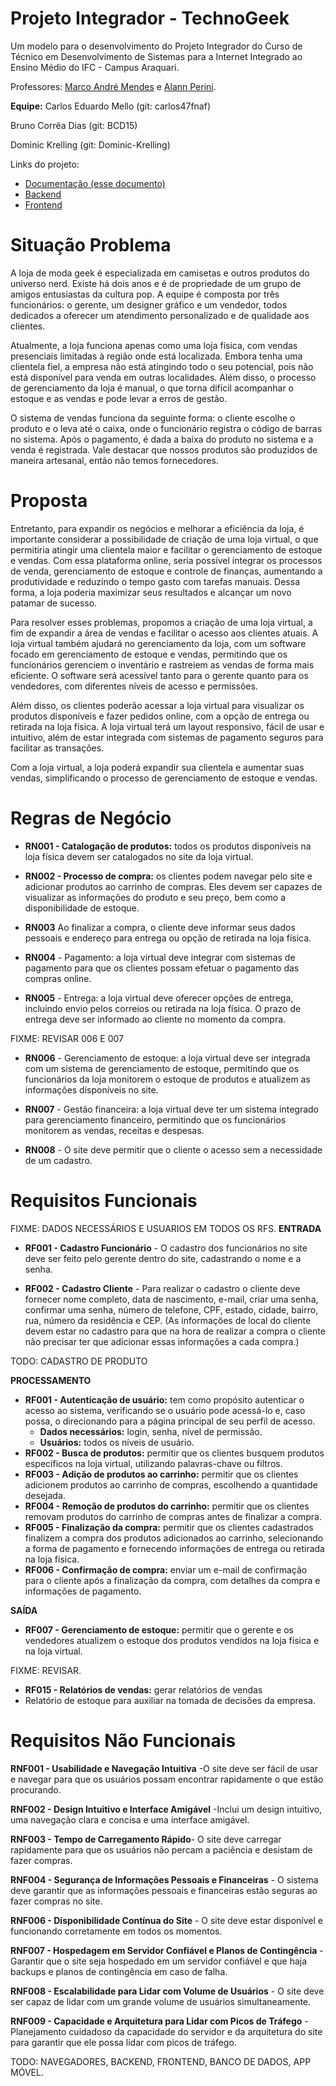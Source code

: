 # Projeto Integrador - TechnoGeek

Um modelo para o desenvolvimento do Projeto Integrador do Curso de Técnico em Desenvolvimento de Sistemas para a Internet Integrado ao Ensino Médio do IFC - Campus Araquari.

Professores: [Marco André Mendes](github.com/marcoandre) e [Alann Perini](https://github.com/AlannKPerini).

**Equipe:**
Carlos Eduardo Mello (git: carlos47fnaf)

Bruno Corrêa Dias (git: BCD15)

Dominic Krelling (git: Dominic-Krelling)

Links do projeto:

-   [Documentação (esse documento)](github.com/marcoandre/pi-modelo)
-   [Backend](github.com/marcoandre/pi-backend)
-   [Frontend](github.com/marcoandre/pi-frontend)

# Situação Problema

A loja de moda geek é especializada em camisetas e outros produtos do universo nerd. Existe há dois anos e é de propriedade de um grupo de amigos entusiastas da cultura pop. A equipe é composta por três funcionários: o gerente, um designer gráfico e um vendedor, todos dedicados a oferecer um atendimento personalizado e de qualidade aos clientes.

Atualmente, a loja funciona apenas como uma loja física, com vendas presenciais limitadas à região onde está localizada. Embora tenha uma clientela fiel, a empresa não está atingindo todo o seu potencial, pois não está disponível para venda em outras localidades. Além disso, o processo de gerenciamento da loja é manual, o que torna difícil acompanhar o estoque e as vendas e pode levar a erros de gestão.

O sistema de vendas funciona da seguinte forma: o cliente escolhe o produto e o leva até o caixa, onde o funcionário registra o código de barras no sistema. Após o pagamento, é dada a baixa do produto no sistema e a venda é registrada. Vale destacar que nossos produtos são produzidos de maneira artesanal, então não temos fornecedores.

# Proposta

Entretanto, para expandir os negócios e melhorar a eficiência da loja, é importante considerar a possibilidade de criação de uma loja virtual, o que permitiria atingir uma clientela maior e facilitar o gerenciamento de estoque e vendas. Com essa plataforma online, seria possível integrar os processos de venda, gerenciamento de estoque e controle de finanças, aumentando a produtividade e reduzindo o tempo gasto com tarefas manuais. Dessa forma, a loja poderia maximizar seus resultados e alcançar um novo patamar de sucesso.

Para resolver esses problemas, propomos a criação de uma loja virtual, a fim de expandir a área de vendas e facilitar o acesso aos clientes atuais. A loja virtual também ajudará no gerenciamento da loja, com um software focado em gerenciamento de estoque e vendas, permitindo que os funcionários gerenciem o inventário e rastreiem as vendas de forma mais eficiente. O software será acessível tanto para o gerente quanto para os vendedores, com diferentes níveis de acesso e permissões.

Além disso, os clientes poderão acessar a loja virtual para visualizar os produtos disponíveis e fazer pedidos online, com a opção de entrega ou retirada na loja física. A loja virtual terá um layout responsivo, fácil de usar e intuitivo, além de estar integrada com sistemas de pagamento seguros para facilitar as transações.

Com a loja virtual, a loja poderá expandir sua clientela e aumentar suas vendas, simplificando o processo de gerenciamento de estoque e vendas.

# Regras de Negócio

- **RN001 - Catalogação de produtos:** todos os produtos disponíveis na loja física devem ser catalogados no site da loja virtual.

- **RN002 - Processo de compra:** os clientes podem navegar pelo site e adicionar produtos ao carrinho de compras. Eles devem ser capazes de visualizar as informações do produto e seu preço, bem como a disponibilidade de estoque. 

- **RN003** Ao finalizar a compra, o cliente deve informar seus dados pessoais e endereço para entrega ou opção de retirada na loja física.

- **RN004** - Pagamento: a loja virtual deve integrar com sistemas de pagamento para que os clientes possam efetuar o pagamento das compras online.

- **RN005** - Entrega: a loja virtual deve oferecer opções de entrega, incluindo envio pelos correios ou retirada na loja física. O prazo de entrega deve ser informado ao cliente no momento da compra.
 
 FIXME: REVISAR 006 E 007

- **RN006** - Gerenciamento de estoque: a loja virtual deve ser integrada com um sistema de gerenciamento de estoque, permitindo que os funcionários da loja monitorem o estoque de produtos e atualizem as informações disponíveis no site. 

- **RN007** - Gestão financeira: a loja virtual deve ter um sistema integrado para gerenciamento financeiro, permitindo que os funcionários monitorem as vendas, receitas e despesas.

- **RN008** - O site deve permitir que o cliente o acesso sem a necessidade de um cadastro.

# Requisitos Funcionais

FIXME: DADOS NECESSÁRIOS E USUARIOS EM TODOS OS RFS.
**ENTRADA**

- **RF001 - Cadastro Funcionário** - O cadastro dos funcionários no site deve ser feito pelo gerente dentro do site, cadastrando o nome e a senha.

- **RF002 - Cadastro Cliente** - Para realizar o cadastro o cliente deve fornecer nome completo, data de nascimento, e-mail, criar uma senha, confirmar uma senha, número de telefone, CPF, estado, cidade, bairro, rua, número da residência e CEP. (As informações de local do cliente devem estar no cadastro para que na hora de realizar a compra o cliente não precisar ter que adicionar essas informações a cada compra.)

TODO: CADASTRO DE PRODUTO

**PROCESSAMENTO**

- **RF001 - Autenticação de usuário:** tem como propósito autenticar o acesso ao sistema, verificando se o usuário pode acessá-lo e, caso possa, o direcionando para a página principal de seu perfil de acesso.  
    - **Dados necessários:** login, senha, nível de permissão.
    - **Usuários:** todos os níveis de usuário.
- **RF002 - Busca de produtos:**  permitir que os clientes busquem produtos específicos na loja virtual, utilizando palavras-chave ou filtros.
- **RF003 - Adição de produtos ao carrinho:**  permitir que os clientes adicionem produtos ao carrinho de compras, escolhendo a quantidade desejada.
- **RF004 - Remoção de produtos do carrinho:**  permitir que os clientes removam produtos do carrinho de compras antes de finalizar a compra.
- **RF005  - Finalização da compra:** permitir que os clientes  cadastrados finalizem a compra dos produtos adicionados ao carrinho, selecionando a forma de pagamento e fornecendo informações de entrega ou retirada na loja física.
- **RF006 - Confirmação de compra:** enviar um e-mail de confirmação para o cliente após a finalização da compra, com detalhes da compra e informações de pagamento.


**SAÍDA**
- **RF007 - Gerenciamento de estoque:** permitir que o gerente e os vendedores atualizem o estoque dos produtos vendidos na loja física e na loja virtual.

FIXME: REVISAR.
- **RF015 - Relatórios de vendas:** gerar relatórios de vendas 
- Relatório de estoque para auxiliar na tomada de decisões da empresa.

# Requisitos Não Funcionais

**RNF001 - Usabilidade e Navegação Intuitiva** -O site deve ser fácil de usar e navegar para que os usuários possam encontrar rapidamente o que estão procurando. 

**RNF002 - Design Intuitivo e Interface Amigável** -Inclui um design intuitivo, uma navegação clara e concisa e uma interface amigável.

**RNF003 - Tempo de Carregamento Rápido**- O site deve carregar rapidamente para que os usuários não percam a paciência e desistam de fazer compras. 

**RNF004 - Segurança de Informações Pessoais e Financeiras** - O sistema deve garantir que as informações pessoais e financeiras estão seguras ao fazer compras no site. 

**RNF006 - Disponibilidade Contínua do Site** - O site deve estar disponível e funcionando corretamente em todos os momentos. 

**RNF007 - Hospedagem em Servidor Confiável e Planos de Contingência** - Garantir que o site seja hospedado em um servidor confiável e que haja backups e planos de contingência em caso de falha.

**RNF008 - Escalabilidade para Lidar com Volume de Usuários** - O site deve ser capaz de lidar com um grande volume de usuários simultaneamente. 

**RNF009 - Capacidade e Arquitetura para Lidar com Picos de Tráfego** - Planejamento cuidadoso da capacidade do servidor e da arquitetura do site para garantir que ele possa lidar com picos de tráfego.


TODO: NAVEGADORES, BACKEND, FRONTEND, BANCO DE DADOS, APP MÓVEL.
